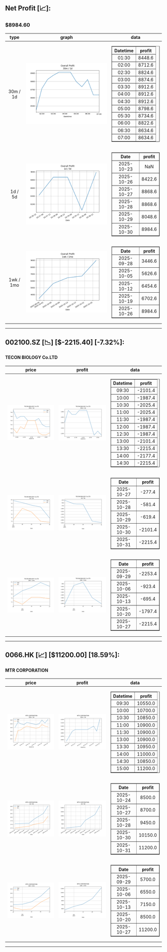 ## Net Profit [📈]:
### $8984.60
|type|graph|data|
|:---:|:---:|:---:|
|30m / 1d|![net_profit](image/overall_30m-1d.png)|<table border="1" class="dataframe"> <thead> <tr style="text-align: center;"> <th>Datetime</th> <th>profit</th> </tr> </thead> <tbody> <tr> <td>01:30</td> <td>8448.6</td> </tr> <tr> <td>02:00</td> <td>8712.6</td> </tr> <tr> <td>02:30</td> <td>8824.6</td> </tr> <tr> <td>03:00</td> <td>8874.6</td> </tr> <tr> <td>03:30</td> <td>8912.6</td> </tr> <tr> <td>04:00</td> <td>8912.6</td> </tr> <tr> <td>04:30</td> <td>8912.6</td> </tr> <tr> <td>05:00</td> <td>8798.6</td> </tr> <tr> <td>05:30</td> <td>8734.6</td> </tr> <tr> <td>06:00</td> <td>8822.6</td> </tr> <tr> <td>06:30</td> <td>8634.6</td> </tr> <tr> <td>07:00</td> <td>8634.6</td> </tr> </tbody></table>|
|1d / 5d|![net_profit](image/overall_1d-5d.png)|<table border="1" class="dataframe"> <thead> <tr style="text-align: center;"> <th>Date</th> <th>profit</th> </tr> </thead> <tbody> <tr> <td>2025-10-23</td> <td>NaN</td> </tr> <tr> <td>2025-10-26</td> <td>8422.6</td> </tr> <tr> <td>2025-10-27</td> <td>8868.6</td> </tr> <tr> <td>2025-10-28</td> <td>8868.6</td> </tr> <tr> <td>2025-10-29</td> <td>8048.6</td> </tr> <tr> <td>2025-10-30</td> <td>8984.6</td> </tr> </tbody></table>|
|1wk / 1mo|![net_profit](image/overall_1wk-1mo.png)|<table border="1" class="dataframe"> <thead> <tr style="text-align: center;"> <th>Date</th> <th>profit</th> </tr> </thead> <tbody> <tr> <td>2025-09-28</td> <td>3446.6</td> </tr> <tr> <td>2025-10-05</td> <td>5626.6</td> </tr> <tr> <td>2025-10-12</td> <td>6454.6</td> </tr> <tr> <td>2025-10-19</td> <td>6702.6</td> </tr> <tr> <td>2025-10-26</td> <td>8984.6</td> </tr> </tbody></table>|
---
## 002100.SZ [📉] [$-2215.40] [-7.32%]:
#### TECON BIOLOGY Co.LTD
|price|profit|data|
|:---:|:---:|:---:|
|![price](image/002100.SZ_30m-1d_price.png)|![profit](image/002100.SZ_30m-1d_profit.png)|<table border="1" class="dataframe"> <thead> <tr style="text-align: center;"> <th>Datetime</th> <th>profit</th> </tr> </thead> <tbody> <tr> <td>09:30</td> <td>-2101.4</td> </tr> <tr> <td>10:00</td> <td>-1987.4</td> </tr> <tr> <td>10:30</td> <td>-2025.4</td> </tr> <tr> <td>11:00</td> <td>-2025.4</td> </tr> <tr> <td>11:30</td> <td>-1987.4</td> </tr> <tr> <td>12:00</td> <td>-1987.4</td> </tr> <tr> <td>12:30</td> <td>-1987.4</td> </tr> <tr> <td>13:00</td> <td>-2101.4</td> </tr> <tr> <td>13:30</td> <td>-2215.4</td> </tr> <tr> <td>14:00</td> <td>-2177.4</td> </tr> <tr> <td>14:30</td> <td>-2215.4</td> </tr> </tbody></table>|
|![price](image/002100.SZ_1d-5d_price.png)|![profit](image/002100.SZ_1d-5d_profit.png)|<table border="1" class="dataframe"> <thead> <tr style="text-align: center;"> <th>Date</th> <th>profit</th> </tr> </thead> <tbody> <tr> <td>2025-10-27</td> <td>-277.4</td> </tr> <tr> <td>2025-10-28</td> <td>-581.4</td> </tr> <tr> <td>2025-10-29</td> <td>-619.4</td> </tr> <tr> <td>2025-10-30</td> <td>-2101.4</td> </tr> <tr> <td>2025-10-31</td> <td>-2215.4</td> </tr> </tbody></table>|
|![price](image/002100.SZ_1wk-1mo_price.png)|![profit](image/002100.SZ_1wk-1mo_profit.png)|<table border="1" class="dataframe"> <thead> <tr style="text-align: center;"> <th>Date</th> <th>profit</th> </tr> </thead> <tbody> <tr> <td>2025-09-29</td> <td>-2253.4</td> </tr> <tr> <td>2025-10-06</td> <td>-923.4</td> </tr> <tr> <td>2025-10-13</td> <td>-695.4</td> </tr> <tr> <td>2025-10-20</td> <td>-1797.4</td> </tr> <tr> <td>2025-10-27</td> <td>-2215.4</td> </tr> </tbody></table>|
---
## 0066.HK [📈] [$11200.00] [18.59%]:
#### MTR CORPORATION
|price|profit|data|
|:---:|:---:|:---:|
|![price](image/0066.HK_30m-1d_price.png)|![profit](image/0066.HK_30m-1d_profit.png)|<table border="1" class="dataframe"> <thead> <tr style="text-align: center;"> <th>Datetime</th> <th>profit</th> </tr> </thead> <tbody> <tr> <td>09:30</td> <td>10550.0</td> </tr> <tr> <td>10:00</td> <td>10700.0</td> </tr> <tr> <td>10:30</td> <td>10850.0</td> </tr> <tr> <td>11:00</td> <td>10900.0</td> </tr> <tr> <td>11:30</td> <td>10900.0</td> </tr> <tr> <td>13:00</td> <td>10900.0</td> </tr> <tr> <td>13:30</td> <td>10950.0</td> </tr> <tr> <td>14:00</td> <td>11000.0</td> </tr> <tr> <td>14:30</td> <td>10850.0</td> </tr> <tr> <td>15:00</td> <td>11200.0</td> </tr> </tbody></table>|
|![price](image/0066.HK_1d-5d_price.png)|![profit](image/0066.HK_1d-5d_profit.png)|<table border="1" class="dataframe"> <thead> <tr style="text-align: center;"> <th>Date</th> <th>profit</th> </tr> </thead> <tbody> <tr> <td>2025-10-24</td> <td>8500.0</td> </tr> <tr> <td>2025-10-27</td> <td>8700.0</td> </tr> <tr> <td>2025-10-28</td> <td>9450.0</td> </tr> <tr> <td>2025-10-30</td> <td>10150.0</td> </tr> <tr> <td>2025-10-31</td> <td>11200.0</td> </tr> </tbody></table>|
|![price](image/0066.HK_1wk-1mo_price.png)|![profit](image/0066.HK_1wk-1mo_profit.png)|<table border="1" class="dataframe"> <thead> <tr style="text-align: center;"> <th>Date</th> <th>profit</th> </tr> </thead> <tbody> <tr> <td>2025-09-29</td> <td>5700.0</td> </tr> <tr> <td>2025-10-06</td> <td>6550.0</td> </tr> <tr> <td>2025-10-13</td> <td>7150.0</td> </tr> <tr> <td>2025-10-20</td> <td>8500.0</td> </tr> <tr> <td>2025-10-27</td> <td>11200.0</td> </tr> </tbody></table>|
---
